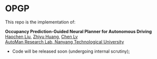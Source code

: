 # OPGP

This repo is the implementation of:

**Occupancy Prediction-Guided Neural Planner for Autonomous Driving**
<br> [Haochen Liu](https://scholar.google.com/citations?user=iizqKUsAAAAJ&hl=en), [Zhiyu Huang](https://mczhi.github.io/),  [Chen Lv](https://scholar.google.com/citations?user=UKVs2CEAAAAJ&hl=en) 
<br> [AutoMan Research Lab, Nanyang Technological University](https://lvchen.wixsite.com/automan)
<!-- <br> **[[arXiv]](https://arxiv.org/abs/2208.12263)**&nbsp; -->

- Code will be released soon (undergoing internal scrutiny);
